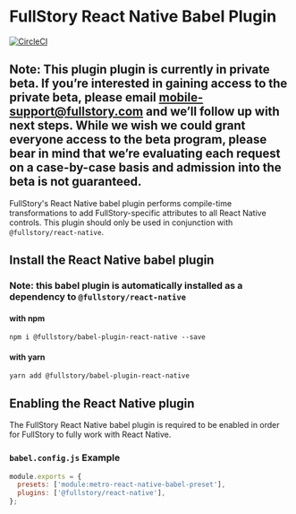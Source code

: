# FullStory React Native Babel Plugin

[![CircleCI](https://circleci.com/gh/fullstorydev/fullstory-babel-plugin-react-native.svg?style=svg)](https://circleci.com/gh/fullstorydev/fullstory-babel-plugin-react-native)

## Note: This plugin plugin is currently in private beta. If you’re interested in gaining access to the private beta, please email mobile-support@fullstory.com and we’ll follow up with next steps. While we wish we could grant everyone access to the beta program, please bear in mind that we’re evaluating each request on a case-by-case basis and admission into the beta is not guaranteed.

FullStory's React Native babel plugin performs compile-time transformations to add FullStory-specific attributes to all React Native controls. This plugin should only be used in conjunction with `@fullstory/react-native`.


## Install the React Native babel plugin

### Note: this babel plugin is automatically installed as a dependency to `@fullstory/react-native`

#### with npm

```
npm i @fullstory/babel-plugin-react-native --save
```

#### with yarn
```
yarn add @fullstory/babel-plugin-react-native
```

## Enabling the React Native plugin

The FullStory React Native babel plugin is required to be enabled in order for FullStory to fully work with React Native.

### `babel.config.js` Example

```JavaScript
module.exports = {
  presets: ['module:metro-react-native-babel-preset'],
  plugins: ['@fullstory/react-native'],
};
```
